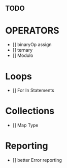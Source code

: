 ## TODO

# OPERATORS
- [] binaryOp assign
- [] ternary
- [] Modulo

# Loops
- [] For In Statements

# Collections
- [] Map Type

# Reporting
- [] better Error reporting
